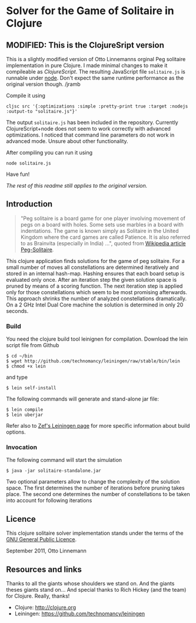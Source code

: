 # Solver for the Game of Solitaire in Clojure

## MODIFIED: This is the ClojureSript version
This is a slightly modified version of Otto Linnemanns orginal Peg solitaire
implementation in pure Clojure. I made minimal changes to make it
compileable as _ClojureScript_. The resulting JavaScript file `solitaire.js`
is runnable under [node](http://nodejs.org). Don't expect the same
runtime performance as the original version though. /jramb

Compile it using

    cljsc src '{:optimizations :simple :pretty-print true :target :nodejs :output-to "solitaire.js"}'

The output `solitaire.js` has been included in the repository. Currently ClojureScript+node
does not seem to work correctly with advanced optimizations. I noticed that command line parameters
do not work in advanced mode. Unsure about other functionality.

After compiling you can run it using

    node solitaire.js

Have fun!

*The rest of this readme still applies to the original version.*

## Introduction

> "Peg solitaire is  a board game for one player  involving movement of pegs
on a board with holes. Some sets  use marbles in a board with indentations.
The game is known simply as Solitaire  in the United Kingdom where the card
games are called Patience. It is  also referred to as Brainvita (especially
in India) ...", quoted from [Wikipedia article Peg-Solitaire](http://en.wikipedia.org/wiki/Peg_solitaire).

This clojure application finds solutions for the game of peg solitaire. For
a small number  of moves all constellations are  determined iteratively and
stored in  an internal hash-map. Hashing  ensures that each board  setup is
evaluated only  once. After an iteration  step the given solution  space is
pruned by means  of a scoring function. The next  iteration step is applied
only for those  constellations which seem to be  most promising afterwards.
This approach  shrinks the number of  analyzed constellations dramatically.
On a 2  GHz Intel Dual Core  machine the solution is determined  in only 20
seconds.

### Build

You need  the clojure build  tool leinignen for  compilation. Download
the lein script file from Github

    $ cd ~/bin
    $ wget http://github.com/technomancy/leiningen/raw/stable/bin/lein
    $ chmod +x lein

and type

    $ lein self-install

The following commands will generate and stand-alone jar file:

    $ lein compile
    $ lein uberjar

Refer also to [Zef's Leiningen page](http://zef.me/2470/building-clojure-projects-with-leiningen) for more specific information about build options.


### Invocation
The following  command will start the simulation

    $ java -jar solitaire-standalone.jar 

Two  optional parameters  allow to  change the  complexity of  the solution
space. The first  determines the number of iterations  before pruning takes
place. The second  one determines the number of constellations  to be taken
into account for following iterations

## Licence
This clojure solitaire solver implementation stands under the terms of the
[GNU General Public Licence](http://www.gnu.org/licenses/gpl.html).

September 2011, Otto Linnemann

## Resources and links
Thanks to all the giants whose shoulders we stand on. And the giants theses giants stand on...
And special thanks to Rich Hickey (and the team) for Clojure. Really, thanks!

* Clojure: http://clojure.org
* Leiningen: https://github.com/technomancy/leiningen

